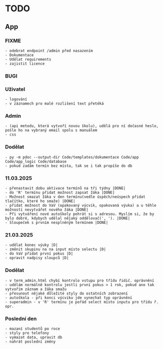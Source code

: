 # TODO

## App

### FIXME
    - odebrat endpoint /admin před nasazením
    - Dokumentace
    - Udělat requirements
    - zajistit licence

### BUGI

### Uživatel
    - logování
    - v záznamech pro malé rozlišení text přetéká
    
### Admin 
    - (api metodu, která vytvoří novou školu), udělá pro ní dočasné heslo, pošle ho na vybraný email spolu s manuálem
    - css
### Dodělat
    - py -m pdoc --output-dir Code/templates/dokumentace Code/app Code/app_logic Code/database
    - pokud zadám termín bez místa, tak se i tak propíše do db
    
### 11.03.2025
    - přenastavit dobu aktivace termínů na tři týdny |DONE| 
    - do 'R' termínu přidat možnost zapsat žáka |DONE|
    - Možnost smazat žáka v den termínu(vedle úspěch/neúspech přidat tlačítko, které ho smaže) |DONE|
    - přidat možnost do VaV (opakovaný výcvik, opakovaná výuka) a u těhle možností nevytvářet nového žáka |DONE|
    - Při vytváření nové autoškoly pohrát si s adresou. Myslím si, že by bylo dobré, kdybych udělal nějaký oddělovač(', '). |DONE| 
    - Sloupeček s prvním nesplněným termínem |DONE|

### 21.03.2025
    - udělat konec výuky |D|
    - změnit skupinu na na input místo selectu |D|
    - do VaV přidat první pokus |D|
    - opravit nadpisy sloupců |D|


### Dodělat
    - v term_admin.html chybí kontrolo vstupu pro třídu řidič. oprávnění   
    - udělám normálně kontrolu jestli první pokus > 1 rok, pokud ano tak vytvořím záznam a žáka smažu
    - přesunout nějaké důležité styly do ostatních zobrazení
    - autoškola - při konci výcviku jde vynechat typ oprávnění
    - superadmin - v 'R' termínu je pořád select místo inputu pro třídu ř. opr.

### Poslední den
    - mazaní studentů po roce
    - styly pro telefony
    - vymazat data, upravit db
    - nahrát poslední změny
    